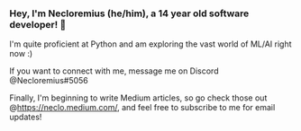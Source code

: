 ### Hey, I'm Necloremius (he/him), a 14 year old software developer! 👋


I'm quite proficient at Python and am exploring the vast world of ML/AI right now :)


If you want to connect with me, message me on Discord @Necloremius#5056


Finally, I'm beginning to write Medium articles, so go check those out @https://neclo.medium.com/, and feel free to subscribe to me for email updates!












<!--
**Amdirpherian/Amdirpherian** is a ✨ _special_ ✨ repository because its `README.md` (this file) appears on your GitHub profile.

